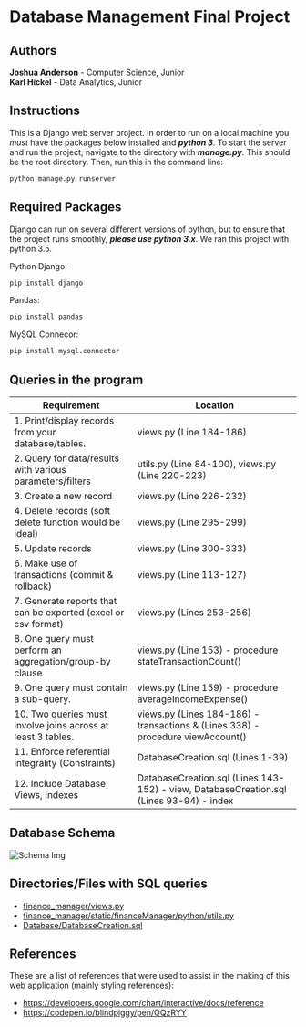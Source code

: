 # Database Management Final Project

## Authors
**Joshua Anderson** - Computer Science, Junior  
**Karl Hickel** - Data Analytics, Junior

## Instructions
This is a Django web server project. In order to run on a local machine you *must* have the packages below installed and ***python 3***. To start the server and run the project, navigate to the directory with ***manage.py***. This should be the root directory. Then, run this in the command line:
```bash
python manage.py runserver
```
## Required Packages
Django can run on several different versions of python, but to ensure that the project runs smoothly, ***please use python 3.x***. We ran this project with python 3.5.

Python Django:
```bash
pip install django
```
Pandas:
```bash
pip install pandas
```
MySQL Connecor:
```bash
pip install mysql.connector
```

## Queries in the program
| Requirement | Location |
| --- | --- |
| 1. Print/display records from your database/tables.  | views.py (Line 184-186) |
| 2. Query for data/results with various parameters/filters  | utils.py (Line 84-100), views.py (Line 220-223) |
| 3. Create a new record  | views.py (Line 226-232) |
| 4. Delete records (soft delete function would be ideal)  | views.py (Line 295-299) |
| 5. Update records  | views.py (Line 300-333) |
| 6. Make use of transactions (commit & rollback)  | views.py (Line 113-127) |
| 7. Generate reports that can be exported (excel or csv format) | views.py (Lines 253-256) |
| 8. One query must perform an aggregation/group-by clause  | views.py (Line 153) - procedure stateTransactionCount() |
| 9. One query must contain a sub-query.  | views.py (Line 159) - procedure averageIncomeExpense() |
| 10. Two queries must involve joins across at least 3 tables.  | views.py (Lines 184-186) - transactions & (Lines 338) - procedure viewAccount() |
| 11. Enforce referential integrality (Constraints)  | DatabaseCreation.sql (Lines 1-39) |
| 12. Include Database Views, Indexes | DatabaseCreation.sql (Lines 143-152) - view, DatabaseCreation.sql (Lines 93-94) - index |

## Database Schema
![Schema Img](https://raw.githubusercontent.com/karlhickel/Database-Final-Project/blob/master/Database%20Files/Schema.png)


## Directories/Files with SQL queries
- [finance_manager/views.py](https://github.com/karlhickel/Database-Final-Project/blob/master/finance_manager/views.py)
- [finance_manager/static/financeManager/python/utils.py](https://github.com/karlhickel/Database-Final-Project/blob/master/finance_manager/static/financeManager/python/utils.py)
- [Database/DatabaseCreation.sql](https://github.com/karlhickel/Database-Final-Project/blob/master/Database/DatabaseCreation.sql)

## References
These are a list of references that were used to assist in the making of this web application (mainly styling references):
- https://developers.google.com/chart/interactive/docs/reference
- https://codepen.io/blindpiggy/pen/QQzRYY
